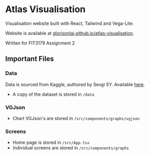 # Atlas Visualisation

Visualisation website built with React, Tailwind and Vega-Lite.

Website is available at [glorisonlai.github.io/atlas-visualisation](https://glorisonlai.github.io/atlas-visualisation/).

Written for FIT3179 Assignment 2

## Important Files

### Data

Data is sourced from Kaggle, authored by Sevgi SY. Available [here](https://www.kaggle.com/sevgisarac/temperature-change).

- A copy of the dataset is stored in `/data`

### VGJson

- Chart VGJson's are stored in `/src/components/graphs/vgjson`

### Screens

- Home page is stored in `/src/App.tsx`
- Individual screens are stored in `/src/components/graphs`
